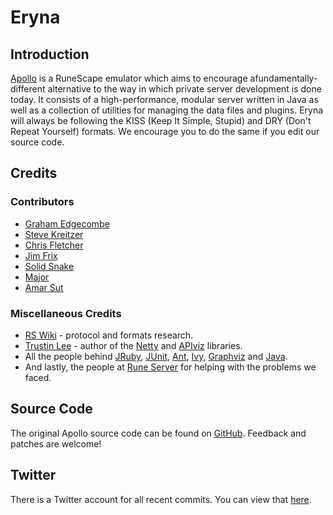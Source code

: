 Eryna
==========

Introduction
------------

[Apollo](http://www.rune-server.org/runescape-development/rs2-server/projects/257742-apollo.html) is a RuneScape
emulator which aims to encourage afundamentally-different alternative to the way in which  private server development
is done today. It consists of a high-performance, modular server written in Java as well as a collection of utilities
for managing the data files and plugins. Eryna will always be following the KISS (Keep It Simple, Stupid) and 
DRY (Don't Repeat Yourself) formats. We encourage you to do the same if you edit our source code.

Credits
-------

### Contributors

 * [Graham Edgecombe](https://github.com/grahamedgecombe)
 * [Steve Kreitzer](https://github.com/buroa)
 * [Chris Fletcher](https://github.com/chrisfletcher)
 * [Jim Frix](https://github.com/jimmyfrix)
 * [Solid Snake](http://rune-server.org/members/Solid%20Snake)
 * [Major](https://github.com/Major-)
 * [Amar Sut](https://github.com/amarsut)

### Miscellaneous Credits

 * [RS Wiki](http://rswiki.moparisthebest.com/index.php?title=Main_Page) - protocol and formats
   research.
 * [Trustin Lee](http://gleamynode.net) - author of the
   [Netty](http://jboss.org/netty) and
   [APIviz](http://code.google.com/p/apiviz) libraries.
 * All the people behind [JRuby](http://jruby.org), [JUnit](http://junit.org),
   [Ant](http://ant.apache.org), [Ivy](http://ant.apache.org/ivy),
   [Graphviz](http://graphviz.org) and [Java](http://java.oracle.com).
 * And lastly, the people at [Rune Server](http://www.rune-server.org/runescape-development/rs2-server/tutorials/364207-apollo-tuts-snippets-plug-ins.html) for helping with the problems we faced.

Source Code
-----------

The original Apollo source code can be found on
[GitHub](https://github.com/apollo-rsps/apollo). Feedback and patches
are welcome!

Twitter
---

There is a Twitter account for all recent commits. You can view that [here](https://twitter.com/ErynaDev).